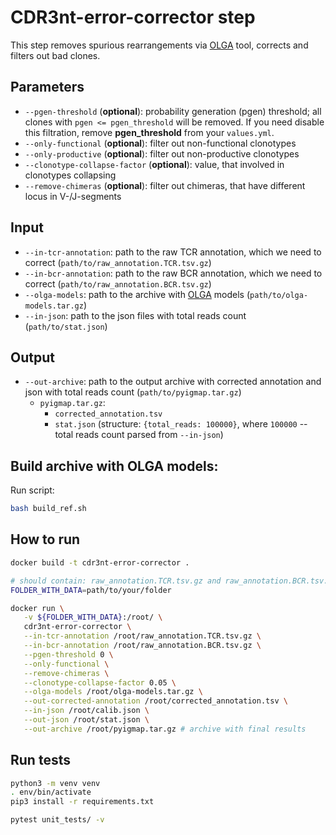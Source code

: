 # CDR3nt-error-corrector step

This step removes spurious rearrangements via [OLGA](https://github.com/statbiophys/OLGA) tool, corrects and filters out bad clones.

## Parameters
* `--pgen-threshold` (**optional**): probability generation (pgen) threshold; all clones with `pgen <= pgen_threshold` will be removed. If you need disable this filtration, remove **pgen_threshold** from your `values.yml`.
* `--only-functional` (**optional**): filter out non-functional clonotypes
* `--only-productive` (**optional**): filter out non-productive clonotypes
* `--clonotype-collapse-factor` (**optional**): value, that involved in clonotypes collapsing
* `--remove-chimeras` (**optional**): filter out chimeras, that have different locus in V-/J-segments

## Input

* `--in-tcr-annotation`: path to the raw TCR annotation, which we need to correct (`path/to/raw_annotation.TCR.tsv.gz`)
* `--in-bcr-annotation`: path to the raw BCR annotation, which we need to correct (`path/to/raw_annotation.BCR.tsv.gz`)
* `--olga-models`: path to the archive with [OLGA](https://github.com/statbiophys/OLGA/tree/master/olga/default_models) models (`path/to/olga-models.tar.gz`)
* `--in-json`: path to the json files with total reads count (`path/to/stat.json`)

## Output

* `--out-archive`: path to the output archive with corrected annotation and json with total reads count (`path/to/pyigmap.tar.gz`)
  * `pyigmap.tar.gz`:
    * `corrected_annotation.tsv`
    * `stat.json` (structure: `{total_reads: 100000}`, where `100000` -- total reads count parsed from `--in-json`)


## Build archive with OLGA models:

Run script:
```bash
bash build_ref.sh
``` 

## How to run

```bash
docker build -t cdr3nt-error-corrector .

# should contain: raw_annotation.TCR.tsv.gz and raw_annotation.BCR.tsv.gz, olga-models.tar.gz and calib.json (or fastp.json)
FOLDER_WITH_DATA=path/to/your/folder

docker run \
   -v ${FOLDER_WITH_DATA}:/root/ \
   cdr3nt-error-corrector \
   --in-tcr-annotation /root/raw_annotation.TCR.tsv.gz \
   --in-bcr-annotation /root/raw_annotation.BCR.tsv.gz \
   --pgen-threshold 0 \
   --only-functional \
   --remove-chimeras \
   --clonotype-collapse-factor 0.05 \
   --olga-models /root/olga-models.tar.gz \
   --out-corrected-annotation /root/corrected_annotation.tsv \
   --in-json /root/calib.json \
   --out-json /root/stat.json \
   --out-archive /root/pyigmap.tar.gz # archive with final results
```

## Run tests

```bash
python3 -m venv venv
. env/bin/activate
pip3 install -r requirements.txt

pytest unit_tests/ -v
```